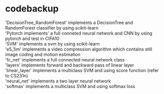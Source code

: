 # codebackup
'DecisionTree_RandomForest' implements a DecisionTree and RandomForest classifier by using scikit-learn <br>
'Pytorch implements' a full conneted neural network and CNN by using pytorch and test in CIFA10 <br>
'SVM' implements a svm by using scikit-learn <br>
'e5_1im' implements a video compression algorithm which contains still image coding and motion estimation <br>
'fc_net' implements a full connected neural network class <br>
'layers' implements forward and backward pass of linear layer <br>
'linear_layer' implements a multiclass SVM and using score function (refer to CS231n) <br>
'neural_net' implements a two layer neural network <br>
'softmax' implements a multiclass SVM and using softmax loss <br>

